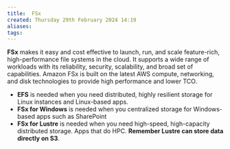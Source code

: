 ```yaml
---
title:  FSx
created: Thursday 29th February 2024 14:19
aliases: 
tags: 
---
```

**FSx** makes it easy and cost effective to launch, run, and scale feature-rich, high-performance file systems in the cloud. It supports a wide range of workloads with its reliability, security, scalability, and broad set of capabilities. Amazon FSx is built on the latest AWS compute, networking, and disk technologies to provide high performance and lower TCO.

- **EFS** is needed when you need distributed, highly resilient storage for Linux instances and Linux-based apps.
- **FSx for Windows** is needed when you centralized storage for Windows-based apps such as SharePoint
- **FSx for Lustre** is needed when you need high-speed, high-capacity distributed storage. Apps that do HPC. **Remember Lustre can store data directly on S3**.